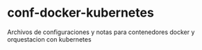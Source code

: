 # conf-docker-kubernetes
Archivos de configuraciones y notas para contenedores docker y orquestacion con kubernetes
